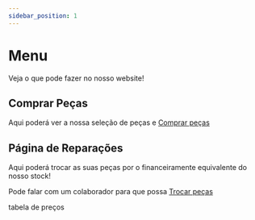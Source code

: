 ```yaml
---
sidebar_position: 1
---
```


# Menu

Veja o que pode fazer no nosso website!

## Comprar Peças
Aqui poderá ver a nossa seleção de peças e 
[Comprar peças](docs\Peças\comprar-peças.md)

## Página de Reparações
Aqui poderá trocar as suas peças por o financeiramente equivalente do nosso stock!

Pode falar com um colaborador para que possa [Trocar peças](docs\Peças\trocar-peças.md)

tabela de preços